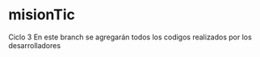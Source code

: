 # misionTic
Ciclo 3
En este branch se agregarán todos los codigos realizados por los desarrolladores
